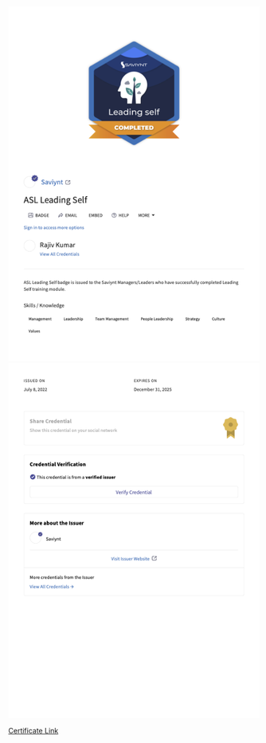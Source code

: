 ![GettingAndCleaningData](../cert/ASL_Certificate_1.png)
![GettingAndCleaningData](../cert/ASL_Certificate_2.png)

<a href="https://certification.saviynt.com/211788cc-3429-41f6-85d4-cfecd4464ecf#gs.36a6di" target="_blank" rel="noopener noreferrer">Certificate Link</a>